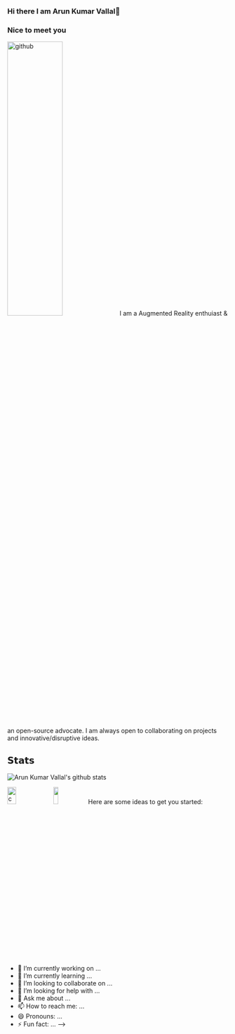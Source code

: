 ### Hi there I am Arun Kumar Vallal👋

### Nice to meet you
<img src="https://media.giphy.com/media/du3J3cXyzhj75IOgvA/giphy.gif" alt="github" width="50%" height="40%">
I am a Augmented Reality enthuiast & an open-source advocate. I am always open to collaborating on projects and innovative/disruptive ideas.

## 𝗦𝘁𝗮𝘁𝘀

![Arun Kumar Vallal's github stats](https://github-readme-stats.vercel.app/api?username=Arunkumarvallal&show_icons=true&theme=tokyonight&hide=prs&icon_color=6392DF)

<img src="https://i1.wp.com/slfgchurch.com/wp-content/uploads/2019/08/lets-connect-1.png?ssl=1" alt="connect" width="20%" height="10%">

<a href="https://www.linkedin.com/in/arunkumarvallal/">
  <img src="https://www.cbronline.com/wp-content/uploads/2016/06/linkedin.jpg" height="10%" ; width="15%" ;></img></a>
Here are some ideas to get you started:

- 🔭 I’m currently working on ...
- 🌱 I’m currently learning ...
- 👯 I’m looking to collaborate on ...
- 🤔 I’m looking for help with ...
- 💬 Ask me about ...
- 📫 How to reach me: ...
- 😄 Pronouns: ...
- ⚡ Fun fact: ...
-->
